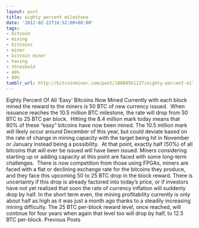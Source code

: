 ```yaml
---
layout: post
title: eighty percent milestone
date: '2012-02-22T16:52:00+08:00'
tags:
- bitcoin
- mining
- bitcoins
- miner
- bitcoin miner
- hasing
- threshold
- 40%
- 80%
tumblr_url: http://bitcoinminer.com/post/18089561137/eighty-percent-milestone
---
```

Eighty Percent Of All ‘Easy’ Bitcoins Now Mined
Currently with each block mined the reward to the miners is 50 BTC of new currency issued.  When issuance reaches the 10.5 million BTC milestone, the rate will drop from 50 BTC to 25 BTC per block.  Hitting the 8.4 million mark today means that 80% of these “easy” bitcoins have now been mined.
The 10.5 million mark will likely occur around December of this year, but could deviate based on the rate of change in mining capacity with the target being hit in November or January instead being a possibility.  At that point, exactly half (50%) of all bitcoins that will ever be issued will have been issued.
Miners considering starting up or adding capacity at this point are faced with some long-term challenges.  There is now competition from those using FPGAs, miners are faced with a flat or declining exchange rate for the bitcoins they produce, and they face this upcoming 50 to 25 BTC drop in the block reward.
There is uncertainty if this drop is already factored into today’s price, or if investors have not yet realized that soon the rate of currency inflation will suddenly drop by half.
In the short term even, the mining profitability currently is only about half as high as it was just a month ago thanks to a steadily increasing mining difficulty.
The 25 BTC per-block reward level, once reached, will continue for four years when again that level too will drop by half, to 12.5 BTC per-block.
Previous Posts
